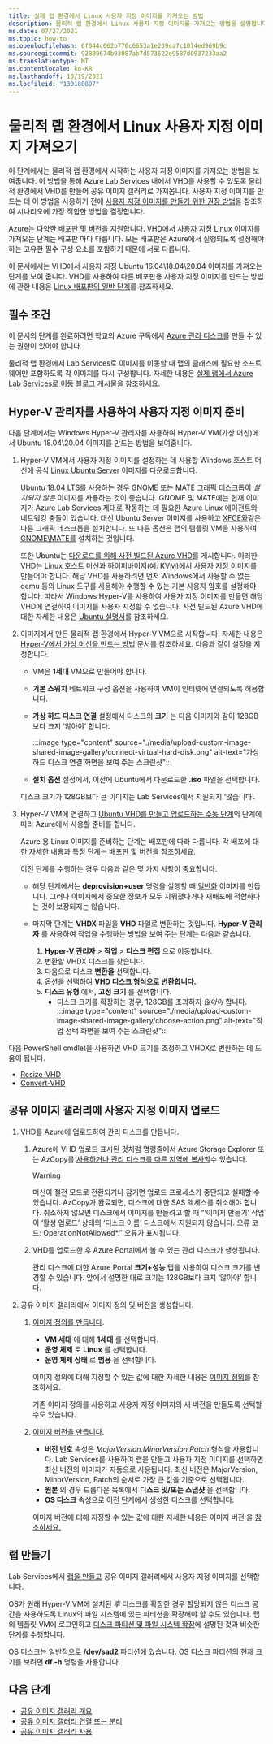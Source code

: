 ```yaml
---
title: 실제 랩 환경에서 Linux 사용자 지정 이미지를 가져오는 방법
description: 물리적 랩 환경에서 Linux 사용자 지정 이미지를 가져오는 방법을 설명합니다.
ms.date: 07/27/2021
ms.topic: how-to
ms.openlocfilehash: 6f044c062b770c6653a1e239ca7c1074ed969b9c
ms.sourcegitcommit: 92889674b93087ab7d573622e9587d0937233aa2
ms.translationtype: MT
ms.contentlocale: ko-KR
ms.lasthandoff: 10/19/2021
ms.locfileid: "130180897"
---
```

# <a name="bring-a-linux-custom-image-from-your-physical-lab-environment"></a>물리적 랩 환경에서 Linux 사용자 지정 이미지 가져오기

이 단계에서는 물리적 랩 환경에서 시작하는 사용자 지정 이미지를 가져오는 방법을 보여줍니다. 이 방법을 통해 Azure Lab Services 내에서 VHD를 사용할 수 있도록 물리적 환경에서 VHD를 만들어 공유 이미지 갤러리로 가져옵니다. 사용자 지정 이미지를 만드는 데 이 방법을 사용하기 전에 [사용자 지정 이미지를 만들기 위한 권장 방법](approaches-for-custom-image-creation.md)을 참조하여 시나리오에 가장 적합한 방법을 결정합니다.

Azure는 다양한 [배포판 및 버전](../virtual-machines/linux/endorsed-distros.md#supported-distributions-and-versions)을 지원합니다. VHD에서 사용자 지정 Linux 이미지를 가져오는 단계는 배포판 마다 다릅니다. 모든 배포판은 Azure에서 실행되도록 설정해야 하는 고유한 필수 구성 요소를 포함하기 때문에 서로 다릅니다.

이 문서에서는 VHD에서 사용자 지정 Ubuntu 16.04\18.04\20.04 이미지를 가져오는 단계를 보여 줍니다. VHD를 사용하여 다른 배포판용 사용자 지정 이미지를 만드는 방법에 관한 내용은 [Linux 배포판의 일반 단계](../virtual-machines/linux/create-upload-generic.md)를 참조하세요.

## <a name="prerequisites"></a>필수 조건

이 문서의 단계를 완료하려면 학교의 Azure 구독에서 [Azure 관리 디스크](../virtual-machines/managed-disks-overview.md)를 만들 수 있는 권한이 있어야 합니다.

물리적 랩 환경에서 Lab Services로 이미지를 이동할 때 랩의 클래스에 필요한 소프트웨어만 포함하도록 각 이미지를 다시 구성합니다. 자세한 내용은 [실제 랩에서 Azure Lab Services로 이동](https://techcommunity.microsoft.com/t5/azure-lab-services/moving-from-a-physical-lab-to-azure-lab-services/ba-p/1654931) 블로그 게시물을 참조하세요.

## <a name="prepare-a-custom-image-by-using-hyper-v-manager"></a>Hyper-V 관리자를 사용하여 사용자 지정 이미지 준비

다음 단계에서는 Windows Hyper-V 관리자를 사용하여 Hyper-V VM(가상 머신)에서 Ubuntu 18.04\20.04 이미지를 만드는 방법을 보여줍니다.

1. Hyper-V VM에서 사용자 지정 이미지를 설정하는 데 사용할 Windows 호스트 머신에 공식 [Linux Ubuntu Server](https://ubuntu.com/server/docs) 이미지를 다운로드합니다.

   Ubuntu 18.04 LTS를 사용하는 경우 [GNOME](https://www.gnome.org/) 또는 [MATE](https://mate-desktop.org/) 그래픽 데스크톱이 *설치되지 않은* 이미지를 사용하는 것이 좋습니다. GNOME 및 MATE에는 현재 이미지가 Azure Lab Services 제대로 작동하는 데 필요한 Azure Linux 에이전트와 네트워킹 충돌이 있습니다. 대신 Ubuntu Server 이미지를 사용하고 [XFCE와](https://www.xfce.org/)같은 다른 그래픽 데스크톱을 설치합니다.  또 다른 옵션은 랩의 템플릿 VM을 사용하여 [GNOME\MATE를](https://github.com/Azure/azure-devtestlab/tree/master/samples/ClassroomLabs/Scripts/LinuxGraphicalDesktopSetup/GNOME_MATE/ReadMe.md) 설치하는 것입니다.

   또한 Ubuntu는 [다운로드를 위해 사전 빌드된 Azure VHD](https://cloud-images.ubuntu.com/)를 게시합니다. 이러한 VHD는 Linux 호스트 머신과 하이퍼바이저(예: KVM)에서 사용자 지정 이미지를 만들어야 합니다. 해당 VHD를 사용하려면 먼저 Windows에서 사용할 수 없는 qemu 등의 Linux 도구를 사용해야 수행할 수 있는 기본 사용자 암호를 설정해야 합니다. 따라서 Windows Hyper-V를 사용하여 사용자 지정 이미지를 만들면 해당 VHD에 연결하여 이미지를 사용자 지정할 수 없습니다. 사전 빌드된 Azure VHD에 대한 자세한 내용은 [Ubuntu 설명서](https://help.ubuntu.com/community/UEC/Images?_ga=2.114783623.1858181609.1624392241-1226151842.1623682781#QEMU_invocation)를 참조하세요.

1. 이미지에서 만든 물리적 랩 환경에서 Hyper-V VM으로 시작합니다. 자세한 내용은 [Hyper-V에서 가상 머신을 만드는 방법](/windows-server/virtualization/hyper-v/get-started/create-a-virtual-machine-in-hyper-v) 문서를 참조하세요. 다음과 같이 설정을 지정합니다.
    - VM은 **1세대** VM으로 만들어야 합니다.
    - **기본 스위치** 네트워크 구성 옵션을 사용하여 VM이 인터넷에 연결되도록 허용합니다.
    - **가상 하드 디스크 연결** 설정에서 디스크의 **크기** 는 다음 이미지와 같이 128GB보다 크지 ‘않아야’ 합니다.

        :::image type="content" source="./media/upload-custom-image-shared-image-gallery/connect-virtual-hard-disk.png" alt-text="가상 하드 디스크 연결 화면을 보여 주는 스크린샷":::

    - **설치 옵션** 설정에서, 이전에 Ubuntu에서 다운로드한 **.iso** 파일을 선택합니다.

    디스크 크기가 128GB보다 큰 이미지는 Lab Services에서 지원되지 ‘않습니다’.

1. Hyper-V VM에 연결하고 [Ubuntu VHD를 만들고 업로드하는 수동 단계](../virtual-machines/linux/create-upload-ubuntu.md#manual-steps)의 단계에 따라 Azure에서 사용할 준비를 합니다.

    Azure 용 Linux 이미지를 준비하는 단계는 배포판에 따라 다릅니다. 각 배포에 대한 자세한 내용과 특정 단계는 [배포판 및 버전](../virtual-machines/linux/endorsed-distros.md#supported-distributions-and-versions)을 참조하세요.

    이전 단계를 수행하는 경우 다음과 같은 몇 가지 사항이 중요합니다.
    - 해당 단계에서는 **deprovision+user** 명령을 실행할 때 [일반화](../virtual-machines/shared-image-galleries.md#generalized-and-specialized-images) 이미지를 만듭니다. 그러나 이미지에서 중요한 정보가 모두 지워졌다거나 재배포에 적합하다는 것이 보장되지는 않습니다.
    - 마지막 단계는 **VHDX** 파일을 **VHD** 파일로 변환하는 것입니다. **Hyper-V 관리자** 를 사용하여 작업을 수행하는 방법을 보여 주는 단계는 다음과 같습니다.

        1. **Hyper-V 관리자** > **작업** > **디스크 편집** 으로 이동합니다.
        1. 변환할 VHDX 디스크를 찾습니다.
        1. 다음으로 디스크 **변환을** 선택합니다.
        1. 옵션을 선택하여 **VHD 디스크 형식으로 변환합니다.**
        1. **디스크 유형** 에서, **고정 크기** 를 선택합니다.
            - 디스크 크기를 확장하는 경우, 128GB를 초과하지 *않아야* 합니다.
            :::image type="content" source="./media/upload-custom-image-shared-image-gallery/choose-action.png" alt-text="작업 선택 화면을 보여 주는 스크린샷":::

다음 PowerShell cmdlet을 사용하면 VHD 크기를 조정하고 VHDX로 변환하는 데 도움이 됩니다.

- [Resize-VHD](/powershell/module/hyper-v/resize-vhd)
- [Convert-VHD](/powershell/module/hyper-v/convert-vhd)

## <a name="upload-the-custom-image-to-a-shared-image-gallery"></a>공유 이미지 갤러리에 사용자 지정 이미지 업로드

1. VHD를 Azure에 업로드하여 관리 디스크를 만듭니다.
    1. Azure에 VHD 업로드 표시된 것처럼 명령줄에서 Azure Storage Explorer 또는 AzCopy를 [사용하거나 관리 디스크를 다른 지역에 복사할](../virtual-machines/windows/disks-upload-vhd-to-managed-disk-powershell.md)수 있습니다.

        > [!WARNING]
        > 머신이 절전 모드로 전환되거나 잠기면 업로드 프로세스가 중단되고 실패할 수 있습니다. AzCopy가 완료되면, 디스크에 대한 SAS 액세스를 취소해야 합니다. 취소하지 않으면 디스크에서 이미지를 만들려고 할 때 “‘이미지 만들기’ 작업이 ‘활성 업로드’ 상태의 ‘디스크 이름’ 디스크에서 지원되지 않습니다. 오류 코드: OperationNotAllowed*.” 오류가 표시됩니다.

    1. VHD를 업로드한 후 Azure Portal에서 볼 수 있는 관리 디스크가 생성됩니다.

        관리 디스크에 대한 Azure Portal **크기+성능** 탭을 사용하여 디스크 크기를 변경할 수 있습니다. 앞에서 설명한 대로 크기는 128GB보다 크지 ‘않아야’ 합니다.

1. 공유 이미지 갤러리에서 이미지 정의 및 버전을 생성합니다.
    1. [이미지 정의를 만듭니다](../virtual-machines/image-version.md).
        - **VM 세대** 에 대해 **1세대** 를 선택합니다.
        - **운영 체제** 로 **Linux** 를 선택합니다.
        - **운영 체제 상태** 로 **범용** 을 선택합니다.

        이미지 정의에 대해 지정할 수 있는 값에 대한 자세한 내용은 [이미지 정의](../virtual-machines/shared-image-galleries.md#image-definitions)를 참조하세요.

        기존 이미지 정의를 사용하고 사용자 지정 이미지의 새 버전을 만들도록 선택할 수도 있습니다.

    1. [이미지 버전을 만듭니다](../virtual-machines/image-version.md).
        - **버전 번호** 속성은 *MajorVersion.MinorVersion.Patch* 형식을 사용합니다. Lab Services를 사용하여 랩을 만들고 사용자 지정 이미지를 선택하면 최신 버전의 이미지가 자동으로 사용됩니다. 최신 버전은 MajorVersion, MinorVersion, Patch의 순서로 가장 큰 값을 기준으로 선택됩니다.
        - **원본** 의 경우 드롭다운 목록에서 **디스크 및/또는 스냅샷** 을 선택합니다.
        - **OS 디스크** 속성으로 이전 단계에서 생성한 디스크를 선택합니다.

        이미지 버전에 대해 지정할 수 있는 값에 대한 자세한 내용은 이미지 버전 을 [참조하세요.](../virtual-machines/shared-image-galleries.md#image-versions)

## <a name="create-a-lab"></a>랩 만들기

Lab Services에서 [랩을 만들고](tutorial-setup-classroom-lab.md) 공유 이미지 갤러리에서 사용자 지정 이미지를 선택합니다.

OS가 원래 Hyper-V VM에 설치된 *후* 디스크를 확장한 경우 할당되지 않은 디스크 공간을 사용하도록 Linux의 파일 시스템에 있는 파티션을 확장해야 할 수도 있습니다.  랩의 템플릿 VM에 로그인하고 [디스크 파티션 및 파일 시스템 확장](../virtual-machines/linux/expand-disks.md#expand-a-disk-partition-and-filesystem)에 설명된 것과 비슷한 단계를 수행합니다.

OS 디스크는 일반적으로 **/dev/sad2** 파티션에 있습니다. OS 디스크 파티션의 현재 크기를 보려면 **df -h** 명령을 사용합니다.

## <a name="next-steps"></a>다음 단계

- [공유 이미지 갤러리 개요](../virtual-machines/shared-image-galleries.md)
- [공유 이미지 갤러리 연결 또는 분리](how-to-attach-detach-shared-image-gallery.md)
- [공유 이미지 갤러리 사용](how-to-use-shared-image-gallery.md)